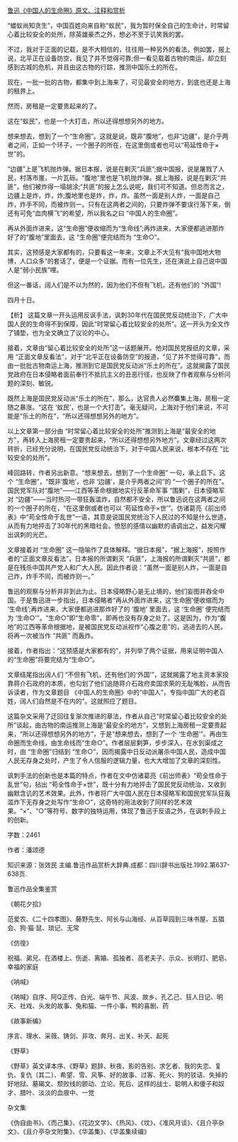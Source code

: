 [鲁迅《中国人的生命圈》原文、注释和赏析](https://www.vrrw.net/wx/9672.html)

“蝼蚁尚知贪生”，中国百姓向来自称“蚁民”，我为暂时保全自己的生命计，时常留心着比较安全的处所，除英雄豪杰之外，想必不至于讥笑我的罢。

不过，我对于正面的记载，是不大相信的，往往用一种另外的看法。例如罢，报上说，北平正在设备防空，我见了并不觉得可靠;但一看见载着古物的南运，却立刻感到古城的危机，并且由这古物的行踪，推测中国乐土的所在。

现在，一批一批的古物，都集中到上海来了，可见最安全的地方，到底也还是上海的租界上。

然而，房租是一定要贵起来的了。

这在“蚁民”，也是一个大打击，所以还得想想另外的地方。

想来想去，想到了一个“生命圈”。这就是说，既非“腹地”，也非“边疆”，是介乎两者之间，正如一个环子，一个圈子的所在，在这里倒或者也可以“苟延性命于×世”的。

“边疆”上是飞机抛炸弹。据日本报，说是在剿灭“兵匪”;据中国报，说是屠戮了人民，村落市廛，一片瓦砾。“腹地”里也是飞机抛炸弹。据上海报，说是在剿灭“共匪”，他们被炸得一塌胡涂;“共匪”的报上怎么说呢，我们可不知道。但总而言之，边疆上是炸，炸，炸;腹地里也是炸，炸，炸。虽然一面是别人炸，一面是自己炸，炸手不同，而被炸则一。只有在这两者之间的，只要炸弹不要误行落下来，倒还有可免“血肉横飞”的希望，所以我名之曰 “中国人的生命圈”。

再从外面炸进来，这“生命圈”便收缩而为“生命线”;再炸进来，大家便都逃进那炸好了的“腹地”里面去，这 “生命圈”便完结而为 “生命○”。

其实，这预感是大家都有的，只要看这一年来，文章上不大见有“我中国地大物博，人口众多”的套话了，便是一个证据。而有一位先生，还在演说上自己说中国人是“弱小民族”哩。

但这一番话，阔人们是不以为然的，因为他们不但有飞机，还有他们的 “外国”!

四月十日。



【析】 这篇文章一开头运用反讽手法，讽刺30年代在国民党反动统治下，广大中国人民的生命得不到保障，因此“时常留心着比较安全的处所”。这一开头为全文作了铺垫，也为全文确立了议论的中心。

接着，文章由“留心着比较安全的处所”这一话题展开。他对国民党报纸的文章，采用 “正面文章反看法”，对于“北平正在设备防空”的报道，“见了并不觉得可靠”，而由一批批古物南运上海，推测到它是国民党反动派“乐土的所在”。这就揭露了国民党政府在日本侵略者面前奉行不抵抗主义的丑恶行径，也反映了作者观察与分析问题的深刻、敏锐。

既然上海是国民党反动派“乐土的所在”，那么，达官贵人必然麋集上海，房租一定随之暴涨。“这在 ‘蚁民’，也是一个大打击”。毫无疑问，上海对于他们来说，不可能是“乐土的所在”，“所以还得想想另外的地方”。

以上文章第一部分由 “时常留心着比较安全的处所”推测到上海是“最安全的地方”，再转入上海房租一定要贵起来，“所以还得想想另外地方”。文章经过这两次转折，已经充分说明，在国民党反动统治下，对于中国人民来说，根本不存在 “比较安全的处所”。

峰回路转，作者另出新意。“想来想去，想到了一个生命圈” 一句，承上启下。这个 “生命圈”，“既非‘腹地’，也非 ‘边疆’，是介乎两者之间”的 “一个圈子的所在”。国民党军队对“腹地”——江西等革命根据地实行反革命军事 “围剿”，日本侵略军对 “边疆”——当时热河一带狂轰滥炸，自然都不安全，所以鲁迅说在这两者之间的一个圈子的所在，“在这里倒或者也可以 ‘苟延性命于×世’”。仿诸葛亮《前出师表》中“苟全性命于乱世”一语，其意是说国民党统治下人民过的不知是什么世道，从而有力地抨击了30年代的黑暗社会。愤怒的感情以幽默的语调出之，益发闪耀出讽刺的光芒。

文章接着对 “生命圈” 这一隐喻作了具体解释。“据日本报”，“据上海报”，按照作者的“正面文章反看法”，日本报的所谓剿灭 “兵匪”，上海报的所谓剿灭“共匪”，都是在残杀中国共产党人和广大人民。因此作者说：“虽然一面是别人炸，一面是自己炸，炸手不同，而被炸则一。”

鲁迅的观察与分析并非到此为止。日本侵略野心是无止境的，他们妄图并吞全中国。于是鲁迅进一步指出，日本侵略者“再从外面炸进来，这‘生命圈’便收缩而为 ‘生命线’;再炸进来，大家便都逃进那炸好了的 ‘腹地’ 里面去，这 ‘生命圈’ 便完结而为 ‘生命○’”。“生命○”即“生命零”，即再也没有存身之处了。这是因为，作为“腹地”的江西等革命根据地，是被国民党反动派视作“心腹之患”的，逃进去的人民，将再一次被当作 “共匪” 而轰炸。

接着，作者指出：“这预感是大家都有的”，并列举了两个证据，用来证明中国人的“生命圈”将要完结为“生命○”。

文章结尾指出阔人们 “不但有飞机，还有他们的‘外国’”，这就揭露了地主资本家投靠蒋介石政府的本质，也勾划了他们追随蒋介石政府卖国求荣的无耻嘴脸，从而告诉读者，作为文章题目 《中国人的生命圈》中的“中国人”，专指中国广大的老百姓，阔人们自然是不在内的”。这就照应了题目。

这篇杂文采用了迂回往复渐次推进的章法，作者从自己“时常留心着比较安全的处所”谈起，由古物的南运推测上海是“最安全的地方”，又想到上海房租一定要贵起来，“所以还得想想另外的地方”，于是“想来想去，想到了一个 ‘生命圈’”。再由生命圈而生命线，由生命线而“生命○”。作者层层剩笋，步步深入，在水到渠成之时，由 “生命圈”归结到 “生命○”，因而揭露中日反动派屠杀中国人民，造成中国人民无存身之处时，产生了令人信服的逻辑力量，也大大增加了文章的深刻性。

讽刺手法的创新也是本篇的特点，作者在文中仿诸葛亮《前出师表》“苟全性命于乱世”句，拈出 “苟全性命于×世”，既十分有力地抨击了国民党反动统治，又收到幽默含讥的艺术效果。此外，作者将广大中国人民在日本侵略军和国民党军队狂轰滥炸下无存身之处写作“生命○”，这奇特的用法收到了同样的艺术效果。“×”、“○”等符号、数字的独特运用，体现了鲁迅于反语之外，在讽刺手段上的创新。

字数：2461

作者：潘颂德

知识来源：张效民 主编.鲁迅作品赏析大辞典.成都：四川辞书出版社.1992.第637-638页.

鲁迅作品全集鉴赏

《朝花夕拾》

范爱农、《二十四孝图》、藤野先生、阿长与山海经、从百草园到三味书屋、五猖会、狗·猫·鼠、琐记、无常

《仿徨》

祝福、弟兄、在酒楼上、伤逝、离婚、孤独者、高老夫子、示众、长明灯、肥皂、幸福的家庭

《呐喊》

《呐喊》自序、阿Q正传、白光、端午节、风波、故乡、孔乙己、狂人日记、明天、社戏、头发的故事、兔和猫、一件小事、鸭的喜剧、药

《故事新编》

序言、理水、采薇、铸剑、非攻、奔月、出关、补天、起死

《野草》

《野草》英文译本序、《野草》题辞、秋夜、影的告别、求乞者、我的失恋、复仇、复仇〔其二〕、希望、雪、风筝、好的故事、过客、死火、狗的驳诘、失掉的好地狱、墓碣文、颓败线的颤动、立论、死后、这样的战士、聪明人和傻子和奴才、腊叶、淡淡的血痕中、一觉

杂文集

《伪自由书》、《而己集》、《花边文学》、《热风》、《坟》、《准风月谈》、《且介亭杂文》、《且介亭杂文附集》、《华盖集》、《华盖集续编》

